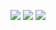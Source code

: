 ![](http://github-profile-summary-cards.vercel.app/api/cards/profile-details?username=srcCraftsman&theme=gotham)
![](http://github-profile-summary-cards.vercel.app/api/cards/repos-per-language?username=srcCraftsman&theme=gotham)
![](http://github-profile-summary-cards.vercel.app/api/cards/productive-time?username=srcCraftsman&theme=gotham&utcOffset=8)
